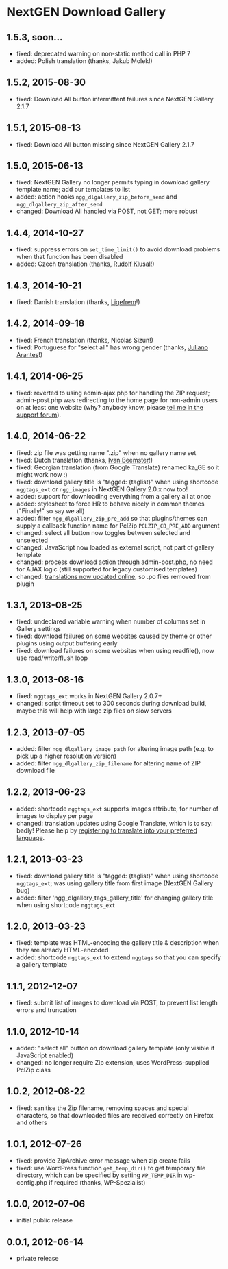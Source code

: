 # NextGEN Download Gallery

## 1.5.3, soon...

* fixed: deprecated warning on non-static method call in PHP 7
* added: Polish translation (thanks, Jakub Molek!)

## 1.5.2, 2015-08-30

* fixed: Download All button intermittent failures since NextGEN Gallery 2.1.7

## 1.5.1, 2015-08-13

* fixed: Download All button missing since NextGEN Gallery 2.1.7

## 1.5.0, 2015-06-13

* fixed: NextGEN Gallery no longer permits typing in download gallery template name; add our templates to list
* added: action hooks `ngg_dlgallery_zip_before_send` and `ngg_dlgallery_zip_after_send`
* changed: Download All handled via POST, not GET; more robust

## 1.4.4, 2014-10-27

* fixed: suppress errors on `set_time_limit()` to avoid download problems when that function has been disabled
* added: Czech translation (thanks, [Rudolf Klusal](http://www.klusik.cz/)!)

## 1.4.3, 2014-10-21

* fixed: Danish translation (thanks, [Ligefrem](http://www.ligefrem.dk/)!)

## 1.4.2, 2014-09-18

* fixed: French translation (thanks, Nicolas Sizun!)
* fixed: Portuguese for "select all" has wrong gender (thanks, [Juliano Arantes](http://www.42fotografia.com.br/)!)

## 1.4.1, 2014-06-25

* fixed: reverted to using admin-ajax.php for handling the ZIP request; admin-post.php was redirecting to the home page for non-admin users on at least one website (why? anybody know, please [tell me in the support forum](https://wordpress.org/support/topic/only-administrator-can-download)).

## 1.4.0, 2014-06-22

* fixed: zip file was getting name ".zip" when no gallery name set
* fixed: Dutch translation (thanks, [Ivan Beemster](http://www.lijndiensten.com/)!)
* fixed: Georgian translation (from Google Translate) renamed ka_GE so it might work now :)
* fixed: download gallery title is "tagged: {taglist}" when using shortcode `nggtags_ext` or `ngg_images` in NextGEN Gallery 2.0.x now too!
* added: support for downloading everything from a gallery all at once
* added: stylesheet to force HR to behave nicely in common themes ("Finally!" so say we all)
* added: filter `ngg_dlgallery_zip_pre_add` so that plugins/themes can supply a callback function name for PclZip `PCLZIP_CB_PRE_ADD` argument
* changed: select all button now toggles between selected and unselected
* changed: JavaScript now loaded as external script, not part of gallery template
* changed: process download action through admin-post.php, no need for AJAX logic (still supported for legacy customised templates)
* changed: [translations now updated online](https://translate.wordpress.org/projects/wp-plugins/nextgen-download-gallery), so .po files removed from plugin

## 1.3.1, 2013-08-25

* fixed: undeclared variable warning when number of columns set in Gallery settings
* fixed: download failures on some websites caused by theme or other plugins using output buffering early
* fixed: download failures on some websites when using readfile(), now use read/write/flush loop

## 1.3.0, 2013-08-16

* fixed: `nggtags_ext` works in NextGEN Gallery 2.0.7+
* changed: script timeout set to 300 seconds during download build, maybe this will help with large zip files on slow servers

## 1.2.3, 2013-07-05

* added: filter `ngg_dlgallery_image_path` for altering image path (e.g. to pick up a higher resolution version)
* added: filter `ngg_dlgallery_zip_filename` for altering name of ZIP download file

## 1.2.2, 2013-06-23

* added: shortcode `nggtags_ext` supports images attribute, for number of images to display per page
* changed: translation updates using Google Translate, which is to say: badly! Please help by [registering to translate into your preferred language](https://translate.wordpress.org/projects/wp-plugins/nextgen-download-gallery).

## 1.2.1, 2013-03-23

* fixed: download gallery title is "tagged: {taglist}" when using shortcode `nggtags_ext`; was using gallery title from first image (NextGEN Gallery bug)
* added: filter 'ngg_dlgallery_tags_gallery_title' for changing gallery title when using shortcode `nggtags_ext`

## 1.2.0, 2013-03-23

* fixed: template was HTML-encoding the gallery title & description when they are already HTML-encoded
* added: shortcode `nggtags_ext` to extend `nggtags` so that you can specify a gallery template

## 1.1.1, 2012-12-07

* fixed: submit list of images to download via POST, to prevent list length errors and truncation

## 1.1.0, 2012-10-14

* added: "select all" button on download gallery template (only visible if JavaScript enabled)
* changed: no longer require Zip extension, uses WordPress-supplied PclZip class

## 1.0.2, 2012-08-22

* fixed: sanitise the Zip filename, removing spaces and special characters, so that downloaded files are received correctly on Firefox and others

## 1.0.1, 2012-07-26

* fixed: provide ZipArchive error message when zip create fails
* fixed: use WordPress function `get_temp_dir()` to get temporary file directory, which can be specified by setting `WP_TEMP_DIR` in wp-config.php if required (thanks, WP-Spezialist)

## 1.0.0, 2012-07-06

* initial public release

## 0.0.1, 2012-06-14

* private release

